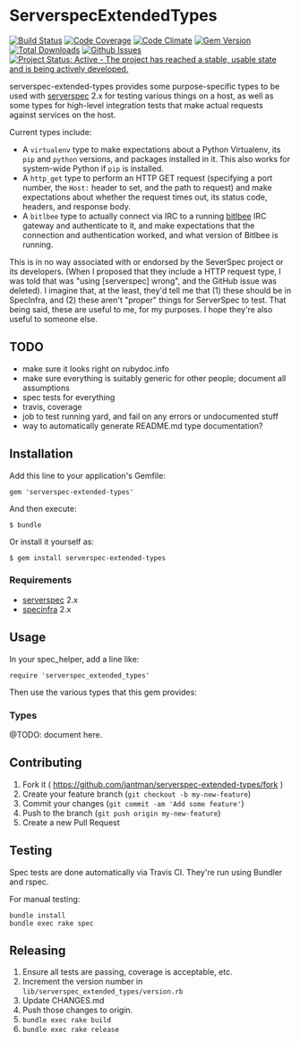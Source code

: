 # ServerspecExtendedTypes

[![Build Status](https://travis-ci.org/jantman/serverspec-extended-types.svg?branch=master)](https://travis-ci.org/jantman/serverspec-extended-types)
[![Code Coverage](https://codecov.io/github/jantman/serverspec-extended-types/coverage.svg?branch=master)](https://codecov.io/github/jantman/serverspec-extended-types?branch=master)
[![Code Climate](https://codeclimate.com/github/jantman/serverspec-extended-types/badges/gpa.svg)](https://codeclimate.com/github/jantman/serverspec-extended-types)
[![Gem Version](https://img.shields.io/gem/v/serverspec-extended-types.svg)](https://rubygems.org/gems/serverspec-extended-types)
[![Total Downloads](https://img.shields.io/gem/dt/serverspec-extended-types.svg)](https://rubygems.org/gems/serverspec-extended-types)
[![Github Issues](https://img.shields.io/github/issues/jantman/serverspec-extended-types.svg)](https://github.com/jantman/serverspec-extended-types/issues)
[![Project Status: Active - The project has reached a stable, usable state and is being actively developed.](http://www.repostatus.org/badges/0.1.0/active.svg)](http://www.repostatus.org/#active)

serverspec-extended-types provides some purpose-specific types to be used with [serverspec](http://serverspec.org/) 2.x for
testing various things on a host, as well as some types for high-level integration tests that make actual requests against
services on the host.

Current types include:

* A ``virtualenv`` type to make expectations about a Python Virtualenv, its ``pip`` and ``python`` versions, and packages
  installed in it. This also works for system-wide Python if ``pip`` is installed.
* A ``http_get`` type to perform an HTTP GET request (specifying a port number, the ``Host:`` header to set, and the path
  to request) and make expectations about whether the request times out, its status code, headers, and response body.
* A ``bitlbee`` type to actually connect via IRC to a running [bitlbee](http://www.bitlbee.org/) IRC gateway and authenticate
  to it, and make expectations that the connection and authentication worked, and what version of Bitlbee is running.

This is in no way associated with or endorsed by the SeverSpec project or its developers. (When I proposed that they include
a HTTP request type, I was told that was "using [serverspec] wrong", and the GitHub issue was deleted). I imagine that,
at the least, they'd tell me that (1) these should be in SpecInfra, and (2) these aren't "proper" things for ServerSpec
to test. That being said, these are useful to me, for my purposes. I hope they're also useful to someone else.

## TODO

* make sure it looks right on rubydoc.info
* make sure everything is suitably generic for other people; document all assumptions
* spec tests for everything
* travis, coverage
* job to test running yard, and fail on any errors or undocumented stuff
* way to automatically generate README.md type documentation?

## Installation

Add this line to your application's Gemfile:

    gem 'serverspec-extended-types'

And then execute:

    $ bundle

Or install it yourself as:

    $ gem install serverspec-extended-types

### Requirements

* [serverspec](https://rubygems.org/gems/serverspec) 2.x
* [specinfra](https://rubygems.org/gems/specinfra) 2.x

## Usage

In your spec_helper, add a line like:

    require 'serverspec_extended_types'

Then use the various types that this gem provides:

### Types

@TODO: document here.

## Contributing

1. Fork it ( https://github.com/jantman/serverspec-extended-types/fork )
2. Create your feature branch (`git checkout -b my-new-feature`)
3. Commit your changes (`git commit -am 'Add some feature'`)
4. Push to the branch (`git push origin my-new-feature`)
5. Create a new Pull Request

## Testing

Spec tests are done automatically via Travis CI. They're run using Bundler and rspec.

For manual testing:

    bundle install
    bundle exec rake spec

## Releasing

1. Ensure all tests are passing, coverage is acceptable, etc.
2. Increment the version number in ``lib/serverspec_extended_types/version.rb``
3. Update CHANGES.md
4. Push those changes to origin.
5. ``bundle exec rake build``
6. ``bundle exec rake release``
